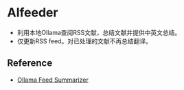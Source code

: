 # AIfeeder
- 利用本地Ollama查阅RSS文献，总结文献并提供中英文总结。
- 仅更新RSS feed。对已处理的文献不再总结翻译。

## Reference
- [Ollama Feed Summarizer](https://github.com/rb81/ollama-feed-summarizer?tab=MIT-1-ov-file)
